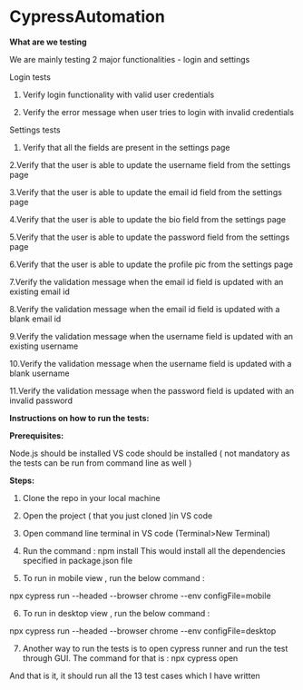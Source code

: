 # CypressAutomation

**What are we testing** 

We are mainly testing 2 major functionalities - login and settings

Login tests

1. Verify login functionality with valid user credentials

2. Verify the error message when user tries to login with invalid credentials

Settings tests

1. Verify that all the fields are present in the settings page

2.Verify that the user is able to update the username field from the settings page

3.Verify that the user is able to update the email id field from the settings page

4.Verify that the user is able to update the bio field from the settings page

5.Verify that the user is able to update the password field from the settings page

6.Verify that the user is able to update the profile pic from the settings page

7.Verify the validation message when the email id field is updated with an existing email id

8.Verify the validation message when the email id field is updated with a blank email id

9.Verify the validation message when the username field is updated with an existing username

10.Verify the validation message when the username field is updated with a blank username

11.Verify the validation message when the password field is updated with an invalid password

**Instructions on how to run the tests:**

**Prerequisites:**

Node.js should be installed
VS code should be installed ( not mandatory as the tests can be run from command line as well )

**Steps:**

1) Clone the repo in your local machine 

2) Open the project ( that you just cloned )in VS code

3) Open command line terminal in VS code (Terminal>New Terminal)

4) Run the command :  npm install
  This would install all the dependencies specified in package.json file 

5) To run in mobile view , run the below command :

npx cypress run --headed --browser chrome --env configFile=mobile

6) To run in desktop view , run the below command :

npx cypress run --headed --browser chrome --env configFile=desktop

7) Another way to run the tests is to open cypress runner and run the test through GUI. The command for that is : npx cypress open
  

And that is it, it should run all the 13 test cases which I have written


